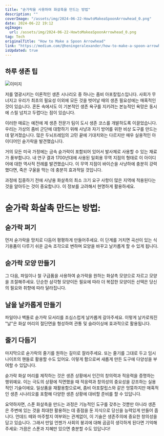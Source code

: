 ```yaml
---
title: "숟가락을 사용하여 화살촉을 만드는 방법"
description: ""
coverImage: "/assets/img/2024-06-22-HowtoMakeaSpoonArrowhead_0.png"
date: 2024-06-22 19:12
ogImage:
  url: /assets/img/2024-06-22-HowtoMakeaSpoonArrowhead_0.png
tag: Tech
originalTitle: "How to Make a Spoon Arrowhead"
link: "https://medium.com/@heningeralexander/how-to-make-a-spoon-arrowhead-7361e1b26a34"
isUpdated: true
---
```


## 하루 생존 팁

![이미지](/assets/img/2024-06-22-HowtoMakeaSpoonArrowhead_0.png)

저를 열광시키는 이론적인 생존 시나리오 중 하나는 좀비 아포칼립스입니다. 사회가 무너지고 우리가 최초의 필요성 이외에 모든 것을 벗어날 때의 생존 필요성에는 매혹적인 것이 있습니다. 혼돈 속에서도 이 기본적인 생존 욕구를 지키려는 본능적인 욕망은 동시에 스릴 넘치고 두렵다는 점이 있습니다.

이러한 매료는 예전에 제 생존 전문가 팀이 도시 생존 코스를 개발하도록 이끌었습니다. 우리는 가상의 좀비 군단에 대항하기 위해 사냥과 자기 방어를 위한 비상 도구를 만드는 데 맡겨졌습니다. 많은 두뇌프레임의 고민 끝에 기대치와는 다르지만 매우 실용적인 아이디어인 숟가락을 발견했습니다.

<div class="content-ad"></div>

거의 모든 미국 가정에는 금속 숟가락이 포함되어 있어서 발사체로 사용할 수 있는 재료가 풍부합니다. 내 연구 결과 1700년대에 사용된 일회용 무역 지점의 형태로 이 아이디어에 대한 역사적 전례를 발견했습니다. 이 무역 지점이 바이슨을 사냥하에 충분히 강력했다면, 죽은 구울을 막는 데 충분히 효과적일 것입니다.

과정에 집중하기 전에 사냥용 화살촉의 최소 크기 요구 사항이 많은 지역에 적용된다는 것을 알아두는 것이 중요합니다. 이 정보를 고려해서 현명하게 활용하세요.

# 숟가락 화살촉 만드는 방법:

## 숟가락 펴기

<div class="content-ad"></div>

먼저 숟가락을 망치로 다듬어 평평하게 만들어주세요. 이 단계를 거치면 곡선이 있는 식기용품이 다루기 쉬운 금속 조각으로 변하며 모양을 바꾸고 날카롭게 할 수 있게 됩니다.

## 숟가락 모양 만들기

그 다음, 파일이나 철 구급품을 사용하여 숟가락을 원하는 화살촉 모양으로 자르고 모양을 조절해주세요. 단순한 삼각형 모양이든 필요에 따라 더 복잡한 모양이든 선택은 당신의 필요와 취향에 따라 달라집니다.

## 날을 날카롭게 만들기

<div class="content-ad"></div>

파일이나 벽돌로 숟가락 모서리를 조심스럽게 날카롭게 갈아주세요. 이렇게 날카로워진 "날"은 화살 머리의 절단면을 형성하여 관통 및 슬라이싱에 효과적으로 활용됩니다.

## 줄기 다듬기

마지막으로 숟가락의 줄기를 원하는 길이로 잘라주세요. 또는 줄기를 그대로 두고 임시 나이프의 핸들로 활용할 수도 있어요. 이렇게 함으로써 새롭게 만든 도구에 다양성을 부여할 수 있답니다.

숟가락 화살 머리를 제작하는 것은 생존 상황에서 인간의 창의력과 적응력을 증명하는 행위예요. 이는 극도의 상황에 직면했을 때 적응력과 창의성의 중요성을 강조하는 실용적인 기술이에요. 일상품을 재활용함으로써, 좀비 아포칼립스와 같은 엉뚱하지만 매혹적인 생존 시나리오를 포함해 다양한 생존 상황에 대비할 준비를 할 수 있답니다.

<div class="content-ad"></div>

요약하자면, 스푼 화살촉을 만드는 과정은 기능적인 도구를 갖추는 것뿐만 아니라 생존은 주변에 있는 것을 최대한 활용하는 데 중점을 둔 지식으로 당신을 능력있게 만들어 줍니다. 언데드 떼와 마주할지 여부와는 관계없이, 이 기술은 생존주의에 중요한 창의성을 담고 있습니다. 그래서 만일 언젠가 사회의 붕괴에 대해 곰곰히 생각하게 된다면 기억해 주세요: 가끔은 스푼과 지혜만 있으면 충분할 수도 있답니다!

